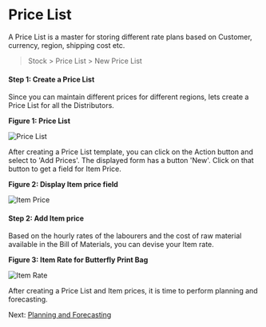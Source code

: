 # Price List

<p class="lead">A Price List is a master for storing different rate plans based on Customer, currency, region, shipping cost etc. </p>

> Stock > Price List > New Price List

#### Step 1: Create a Price List 

Since you can maintain different prices for different regions, lets create a Price List for all the Distributors.

__Figure 1: Price List__

![Price List](/assets/erpnext_org/images/erpnext/m-t-s-distributor-pricelist.png)

After creating a Price List template, you can click on the Action button and select to 'Add Prices'. The displayed form has a button 'New'. Click on that button to get a field for Item Price.

__Figure 2: Display Item price field__

![Item Price](/assets/erpnext_org/images/erpnext/m-t-o-item-rate.png)

#### Step 2: Add Item price

Based on the hourly rates of the labourers and the cost of raw material available in the Bill of Materials, you can devise your Item rate.

__Figure 3: Item Rate for Butterfly Print Bag__

![Item Rate](/assets/erpnext_org/images/erpnext/m-t-s-distributor-item-price.png)

After creating a Price List and Item prices, it is time to perform planning and forecasting.



Next: [Planning and Forecasting](/apps/erpnext/guide-books/make-to-stock/planning-and-forecasting)